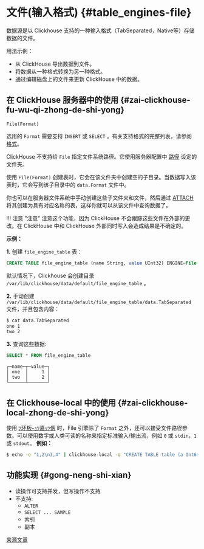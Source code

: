 
# 文件(输入格式) {#table_engines-file}

数据源是以 Clickhouse 支持的一种输入格式（TabSeparated，Native等）存储数据的文件。

用法示例：

-   从 ClickHouse 导出数据到文件。
-   将数据从一种格式转换为另一种格式。
-   通过编辑磁盘上的文件来更新 ClickHouse 中的数据。

## 在 ClickHouse 服务器中的使用 {#zai-clickhouse-fu-wu-qi-zhong-de-shi-yong}

    File(Format)

选用的 `Format` 需要支持 `INSERT` 或 `SELECT` 。有关支持格式的完整列表，请参阅 [格式](../../../interfaces/formats.md#formats)。

ClickHouse 不支持给 `File` 指定文件系统路径。它使用服务器配置中 [路径](../../../operations/server_configuration_parameters/settings.md) 设定的文件夹。

使用 `File(Format)` 创建表时，它会在该文件夹中创建空的子目录。当数据写入该表时，它会写到该子目录中的 `data.Format` 文件中。

你也可以在服务器文件系统中手动创建这些子文件夹和文件，然后通过 [ATTACH](../../../engines/table_engines/special/file.md) 将其创建为具有对应名称的表，这样你就可以从该文件中查询数据了。

!!! 注意 "注意"
    注意这个功能，因为 ClickHouse 不会跟踪这些文件在外部的更改。在 ClickHouse 中和 ClickHouse 外部同时写入会造成结果是不确定的。

**示例：**

**1.** 创建 `file_engine_table` 表：

``` sql
CREATE TABLE file_engine_table (name String, value UInt32) ENGINE=File(TabSeparated)
```

默认情况下，Clickhouse 会创建目录 `/var/lib/clickhouse/data/default/file_engine_table` 。

**2.** 手动创建 `/var/lib/clickhouse/data/default/file_engine_table/data.TabSeparated` 文件，并且包含内容：

``` bash
$ cat data.TabSeparated
one 1
two 2
```

**3.** 查询这些数据:

``` sql
SELECT * FROM file_engine_table
```

    ┌─name─┬─value─┐
    │ one  │     1 │
    │ two  │     2 │
    └──────┴───────┘

## 在 Clickhouse-local 中的使用 {#zai-clickhouse-local-zhong-de-shi-yong}

使用 [ﾂ环板-ｮﾂ嘉ｯﾂ偲](../../../engines/table_engines/special/file.md) 时，File 引擎除了 `Format` 之外，还可以接受文件路径参数。可以使用数字或人类可读的名称来指定标准输入/输出流，例如 `0` 或 `stdin`，`1` 或 `stdout`。
**例如：**

``` bash
$ echo -e "1,2\n3,4" | clickhouse-local -q "CREATE TABLE table (a Int64, b Int64) ENGINE = File(CSV, stdin); SELECT a, b FROM table; DROP TABLE table"
```

## 功能实现 {#gong-neng-shi-xian}

-   读操作可支持并发，但写操作不支持
-   不支持:
    -   `ALTER`
    -   `SELECT ... SAMPLE`
    -   索引
    -   副本

[来源文章](https://clickhouse.tech/docs/en/operations/table_engines/file/) <!--hide-->
